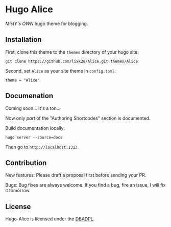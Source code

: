 # Hugo Alice

*MistY's OWN* hugo theme for blogging.

## Installation

First, clone this theme to the `themes` directory of your hugo site:
```
git clone https://github.com/lixk28/Alice.git themes/Alice
```

Second, set `Alice` as your site theme in `config.toml`:
```
theme = "Alice"
```

## Documenation

Coming soon... It's a ton...

Now only *part* of the "Authoring Shortcodes" section is documented.

Build documentation locally:
```
hugo server --source=docs
```

Then go to `http://localhost:1313`.

## Contribution

New features: Please draft a proposal first before sending your PR.

Bugs: Bug fixes are always welcome. If you find a bug, fire an issue, I will fix it tomorrow.

## License

Hugo-Alice is licensed under the [DBADPL](https://dbad-license.org/).
